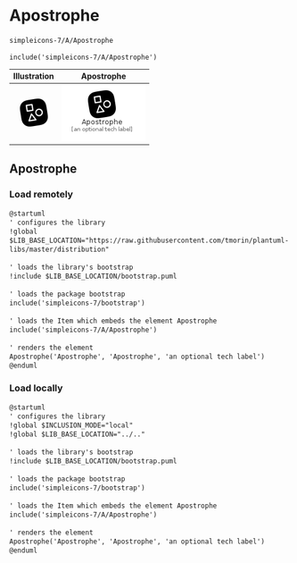 # Apostrophe


```text
simpleicons-7/A/Apostrophe
```

```text
include('simpleicons-7/A/Apostrophe')
```



| Illustration | Apostrophe |
| :---: | :---: |
| ![illustration for Illustration](../../simpleicons-7/A/Apostrophe.png) | ![illustration for Apostrophe](../../simpleicons-7/A/Apostrophe.Local.png) |




## Apostrophe

### Load remotely
```plantuml
@startuml
' configures the library
!global $LIB_BASE_LOCATION="https://raw.githubusercontent.com/tmorin/plantuml-libs/master/distribution"

' loads the library's bootstrap
!include $LIB_BASE_LOCATION/bootstrap.puml

' loads the package bootstrap
include('simpleicons-7/bootstrap')

' loads the Item which embeds the element Apostrophe
include('simpleicons-7/A/Apostrophe')

' renders the element
Apostrophe('Apostrophe', 'Apostrophe', 'an optional tech label')
@enduml
```

### Load locally
```plantuml
@startuml
' configures the library
!global $INCLUSION_MODE="local"
!global $LIB_BASE_LOCATION="../.."

' loads the library's bootstrap
!include $LIB_BASE_LOCATION/bootstrap.puml

' loads the package bootstrap
include('simpleicons-7/bootstrap')

' loads the Item which embeds the element Apostrophe
include('simpleicons-7/A/Apostrophe')

' renders the element
Apostrophe('Apostrophe', 'Apostrophe', 'an optional tech label')
@enduml
```

